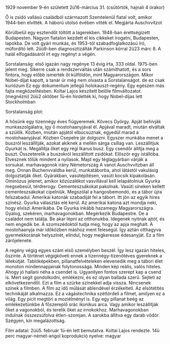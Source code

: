 1929 november 9-én született
2ü16-március 31. (csütörtök, hajnali 4 órakor)

Ő is zsidó vallású családból származott
Szemtelenül fiatal volt, amikor 1944-ben elvitték. 
A háború utolsó évében vitték el.
Megjárta Auschvvitzot 

Körülbelül egy esztendőt töltött a lagerekben. 
1948-ban érettségizett Budapesten.
Nagyon fiatalon kezdett el kis cikkeket írogatni, Budapesten, lapokba. De volt gyári munkás, és 1953-tól szabadfoglalkozású író, műfordító lett. 
2üü9-ben diagnosztizálták Parkinson kórral
2ü23 márc 8.
A halál elfogadásáról írt egy regényt a végén.

Sorstalanság: első igazán nagy regénye
13 évig írta, 333 oldal. 
1975-ben jelent meg.
Sikerre csak a rendszerváltás után számíthatott, és a sors fintora, hogy előbb ismerték őt külföldön, mint Magyarországon. 
Mikor Nobel-díjat kapott, a tanár úr még nem olvasta a Sorstalanságot. de ez csak kuriózum
Ez egy dokumentum jellegű holokauszt-regény. Egy egészen más fajta megközelítésben. 
Koltai Lajos készített belőle filmváltozatot. (megnézni)
2üü2 október 1ü-én hirdették ki, hogy Nobel-díjas lett Stockholmban

Sorstalanság plot:

A hősünk egy tizennégy éves fiúgyeremek.
Kövecs György.
Apját behívják munkaszolgálatra, így ő mostohaanyjával él. Apjával maradt, miután elváltak a szülők.
Közben, miután apjától elbúcsúznak, egyedül marad a mostohaanyjával. Közben Csepelre jár dolgozni. Egyszer munkába menet a buszról leszállítják, azokat akiknek a mellén sárga csillag van. Leszállítjuk Gyurkát is. Megállítja őket egy régi Ikarus busz. 
Egy csendőr állítja meg a buszt. Összeterelik a buszokról leszállított zsidókat. Először egy istállóba. Elvesznek tőlük mindent a nyilasok. Majd egy téglagyárban várják a sorsukat.
marhavagonok
irány Németország
A vanot Auschvvitzban áll meg.
Onnan Buchenvvaldba kerül, munkatáborba, ahol látástól vakulásig dolgoztatják őket.
Gyárakban, vasútépítésen, vasúti kocsik kipakolásán.
Ominózus jelenet, amikor kőzúzalékot vasvillával kell lelapátolniuk
Gyurka megsebesül, térdrerogy. Cementeszsákokat pakolnak. Vasúti síneken kellett cementeszsákokat cipelniük. 
Megszólal a hangosbemondó, és a tábor újra felszabadul. 
Amerikai katonák szabadíját fel a tábort. Itt jön az egyik híres színész.
Gyurka választás elé kerül. Az amerikai katona azt mondja neki, hogy elviszi Amerikába.
De Gyurka inkább hazamegy Magyarországra.
Gyalog, szekéren, marhavagonokban.
Megérkezik Budapestre.
De a családot nem találja. Be akar lépni az otthonukba. Idegenek nyitnak ajtót, és nem engedik be.
A szomszédoktól tudja meg, hogy az apja meghalt. A mostohaanyja már időközben máshoz ment feleségül.
Így aztán otthagyva gyermekkorának helyszínét, elindul, hogy megkeresse édesanyját. Ez a film zárójelenete.

A regény végig egyes szám első személyben beszél. Így lesz igazán hiteles, őszinte. 
A történet végigköveti ennek a tizennégy-tizenötéves gyereknek a lélekútját. 
Tablóképekben, pillanatfelvételeken elevenedik meg a tábori élet monoton mindennapjainak folytonossága.
Minden kép reális, valós hiteles. Ahogy jó hallani néha a csendet is.
Ugyanilyen fontos szerept kap  a csend is. Mert segít gondolkodni, emlékezni, és ez olyan ballada szerű.
Sejteti az elkövetkezendőt.
Ezt a film a szürke színekkel adja vissza. Nincsenek színek a filmben.
A film az idő múlását ablendével érzékelteti. Az elsötétítés technikáját alkalmazza.
Ez a vágástechnika széttördeli a filmet, amilyen ez a világ. 
Egy picit megtöri a moziélményt is. 
Egy egy pillanat beég az emlékezetünkbe
A főszereplő srác ikonikus arca.
Vagy amikor leszállítják őket a vagonokból, és terelik őket az írnokokhoz.
Marhavagonokban indulnak összezsúfolva étlen-szomjan. A sarokba állítva egy darab vödör.
Szégyen, kín megalázottság.

Film adatai:
2üü5. február 1ü-én lett bemutatva.
Koltai Lajos rendezte.
14ü perc
magyar-német-angol koprodukció
nyelve: magyar

